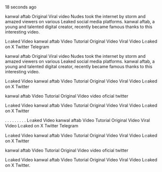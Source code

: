 18 seconds ago

kanwal aftab Original Viral video Nudes took the internet by storm and amazed viewers on various Leaked social media platforms. kanwal aftab, a young and talented digital creator, recently became famous thanks to this interesting video.

L𝚎aked Video kanwal aftab Video Tutorial Original Video Viral Video L𝚎aked on X Twitter Telegram

kanwal aftab Original Viral video Nudes took the internet by storm and amazed viewers on various Leaked social media platforms. kanwal aftab, a young and talented digital creator, recently became famous thanks to this interesting video.

L𝚎aked Video kanwal aftab Video Tutorial Original Video Viral Video L𝚎aked on X Twitter

kanwal aftab Video Tutorial Original Video video oficial twitter

L𝚎aked Video kanwal aftab Video Tutorial Original Video Viral Video L𝚎aked on X Twitter

. . . . . . . . . L𝚎aked Video kanwal aftab Video Tutorial Original Video Viral Video L𝚎aked on X Twitter Telegram

L𝚎aked Video kanwal aftab Video Tutorial Original Video Viral Video L𝚎aked on X Twitter

kanwal aftab Video Tutorial Original Video video oficial twitter

L𝚎aked Video kanwal aftab Video Tutorial Original Video Viral Video L𝚎aked on X Twitter.
